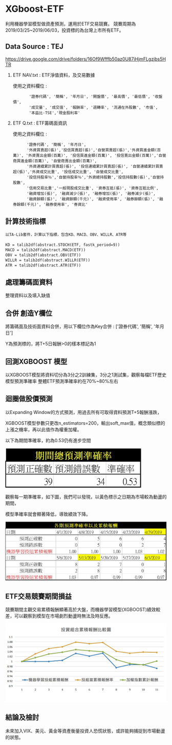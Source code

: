 # XGboost-ETF

利用機器學習模型做資產預測，運用於ETF交易競賽。
競賽周期為2019/03/25~2019/06/03，投資標的為台灣上市所有ETF。


## Data Source : TEJ
https://drive.google.com/drive/folders/16Of9Wfffb50az0U87iHjmFLgzjbs5HTR

1. ETF NAV.txt : ETF淨值資料，及交易數據

   使用之資料欄位 : 

              '證券代碼', '簡稱', '年月日', '開盤價', '最高價', '最低價', '收盤價', 
              '成交量', '成交值', '報酬率', '週轉率', '流通在外股數', '市值',
              '本益比-TSE','現金股利率'

2. ETF Q.txt   : ETF籌碼面資訊

   使用之資料欄位 : 

             '證券代碼', '簡稱', '年月日',
             '外資買賣超(張)','投信買賣超(張)','自營買賣超(張)','外資買進金額(百萬)', '外資賣出金額(百萬)', '投信買進金額(百萬)', '投信賣出金額(百萬)','自營商買進金額(百萬)', '自營商賣出金額(百萬)', 
             '外資連續累計買賣超(張)', '投信連續累計買賣超(張)', '自營連續累計買賣超(張)','外資成交比重', '投信成交比重', '自營成交比重',
             '投信持股率％','自營持股率％','外資總持股數','投信持股數(張)','自營持股數',
             '信用交易比重','一般現股成交比重', '資券互抵(張)', '資券互抵比例',  
             '融資增加(張)', '融資減少(張)', '融券增加(張)', '融券減少(張)',
             '融資餘額(張)', '融資餘額(千元)', '融資使用率', '融券餘額(張)', '融券餘額(千元)', '融券使用率', '券資比'
             
             
## 計算技術指標

    以TA-Lib套件，計算以下指標，包含KD、MACD、OBV、WILLR、ATR等
    
    KD = talib2df(abstract.STOCH(ETF, fastk_period=9))
    MACD = talib2df(abstract.MACD(ETF))
    OBV = talib2df(abstract.OBV(ETF))
    WILLR = talib2df(abstract.WILLR(ETF))
    ATR = talib2df(abstract.ATR(ETF))

## 處理籌碼面資料

   整理資料以及填入缺值

## 合併 創造Y欄位

   將籌碼面及技術面資料合併，用以下欄位作為Key合併 : ['證券代碼', '簡稱', '年月日']
   
   Y為預測標的，將T+5日報酬>0的樣本標記為1

## 回測XGBOOST 模型

   以XGBOOST模型將資料切分為3分之2訓練集，3分之1測試集，觀察每檔ETF歷史模型預測準確率
   整體ETF預測準確率約在70%~80%左右

## 迴圈做股價預測

   以Expanding Window的方式預測，用過去所有可取得資料預測T+5報酬漲跌，
   
   XGBOOST模型參數只更改n_estimators=200，輸出soft_max值，概念類似標的上漲之機率，再以此值作為權重加權。
   
   
   以下為期間準確率，約為0.53仍有進步空間
   
   ![image](https://github.com/xavior107352022/XGboost-ETF-/blob/master/period_accuracy.jpg)
   
   觀察每一期準確率，如下圖，我們可以發現，以黃色標示之日期為市場較為動盪的期間，
   
   模型準確率就會顯著降低，導致績效下降。
   
   ![image](https://github.com/xavior107352022/XGboost-ETF-/blob/master/statistic.jpg)
       
## ETF交易競賽期間損益

   競賽期間主觀交易累積報酬顯著高於大盤，而機器學習模型(XGBOOST)績效較差，可以觀察到模型在市場劇烈動盪時無法及時反應。

   ![image](https://github.com/xavior107352022/XGboost-ETF-/blob/master/cummulativ_return.jpg)
   
## 結論及檢討

   未來加入VIX、美元、黃金等資產衡量投資人恐慌狀態，或許能夠捕捉到市場動盪的狀態。
